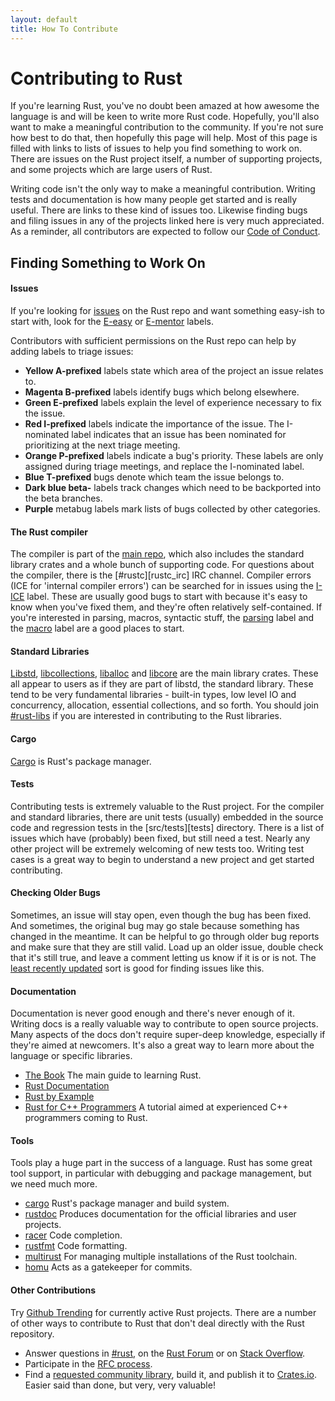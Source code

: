 ```yaml
---
layout: default
title: How To Contribute
---
```


# Contributing to Rust

If you're learning Rust, you've no doubt been amazed at how awesome
the language is and will be keen to write more Rust code. Hopefully,
you'll also want to make a meaningful contribution to the community.
If you're not sure how best to do that, then hopefully this page will
help. Most of this page is filled with links to lists of issues to
help you find something to work on. There are issues on the Rust
project itself, a number of supporting projects, and some projects
which are large users of Rust.

Writing code isn't the only way to make a meaningful contribution.
Writing tests and documentation is how many people get started and is
really useful. There are links to these kind of issues too. Likewise
finding bugs and filing issues in any of the projects linked here is
very much appreciated. As a reminder, all contributors are expected to
follow our [Code of Conduct][coc].

[coc]: https://www.rust-lang.org/conduct.html

## Finding Something to Work On

#### Issues

If you're looking for [issues][rust_issues] on the Rust repo
and want something easy-ish to start with, look for the [E-easy][e_easy_issues]
or [E-mentor][e_mentor_issues] labels.

Contributors with sufficient permissions on the Rust repo can help by
adding labels to triage issues:

- **Yellow A-prefixed** labels state which area of the project an
  issue relates to.
- **Magenta B-prefixed** labels identify bugs which belong elsewhere.
- **Green E-prefixed** labels explain the level of experience
  necessary to fix the issue.
- **Red I-prefixed** labels indicate the importance of the issue. The
  I-nominated label indicates that an issue has been nominated for
prioritizing at the next triage meeting.
- **Orange P-prefixed** labels indicate a bug's priority. These labels
  are only assigned during triage meetings, and replace the
I-nominated label.
- **Blue T-prefixed** bugs denote which team the issue belongs to.
- **Dark blue beta-** labels track changes which need to be backported
  into the beta branches.
- **Purple** metabug labels mark lists of bugs collected by other
  categories.

[rust_issues]: https://github.com/rust-lang/rust/issues
[e_easy_issues]: https://github.com/rust-lang/rust/issues?q=is%3Aopen+is%3Aissue+label%3AE-easy
[e_mentor_issues]: https://github.com/rust-lang/rust/issues?q=is%3Aopen+is%3Aissue+label%3AE-easy+label%3AE-mentor

#### The Rust compiler

The compiler is part of the [main repo][main_repo], which also
includes the standard library crates and a whole bunch of supporting
code. For questions about the compiler, there is the
[#rustc][rustc_irc] IRC channel. Compiler errors (ICE for 'internal
compiler errors') can be searched for in issues using the
[I-ICE][i_ice_issues] label. These are usually good bugs to start with
because it's easy to know when you've fixed them, and they're often
relatively self-contained. If you're interested in parsing, macros,
syntactic stuff, the [parsing][parsing_issues] label and the
[macro][macro_issues] label are a good places to start.

[main_repo]: https://github.com/rust-lang
[rust_irc]: irc://moznet/rustc
[i_ice_issues]: https://github.com/rust-lang/rust/labels/I-ICE
[parsing_issues]: https://github.com/rust-lang/rust/issues?q=is%3Aopen+is%3Aissue+label%3AA-parser
[macro_issues]: https://github.com/rust-lang/rust/issues?q=is%3Aopen+is%3Aissue+label%3AA-parser+label%3AA-macros

#### Standard Libraries

[Libstd][libstd], [libcollections][libcollections],
[liballoc][liballoc] and [libcore][libcore] are the main library
crates.  These all appear to users as if they are part of libstd, the
standard library. These tend to be very fundamental libraries -
built-in types, low level IO and concurrency, allocation, essential
collections, and so forth. You should join [#rust-libs][libs_irc] if
you are interested in contributing to the Rust libraries.

[libstd]: https://github.com/rust-lang/rust/tree/master/src/libstd
[libcollections]: https://github.com/rust-lang/rust/tree/master/src/libcollections
[liballoc]: https://github.com/rust-lang/rust/tree/master/src/liballoc
[libcore]: https://github.com/rust-lang/rust/tree/master/src/libcore
[libs_irc]: irc://moznet/rust-libs

#### Cargo

[Cargo][cargo_issues] is Rust's package manager.

[cargo_issues]: https://github.com/rust-lang/cargo/issues

#### Tests

Contributing tests is extremely valuable to the Rust project. For the
compiler and standard libraries, there are unit tests (usually)
embedded in the source code and regression tests in the
[src/tests][tests] directory. There is a list of issues which have
(probably) been fixed, but still need a test. Nearly any other project
will be extremely welcoming of new tests too.  Writing test cases is a
great way to begin to understand a new project and get started
contributing.

[test]: https://github.com/rust-lang/rust/tree/master/src/test

#### Checking Older Bugs

Sometimes, an issue will stay open, even though the bug has been
fixed. And sometimes, the original bug may go stale because something
has changed in the meantime. It can be helpful to go through older bug
reports and make sure that they are still valid. Load up an older
issue, double check that it's still true, and leave a comment letting
us know if it is or is not. The [least recently updated][lru_issues]
sort is good for finding issues like this.  

[lru_issues]: https://github.com/rust-lang/rust/issues?q=is%3Aissue+is%3Aopen+sort%3Aupdated-asc

#### Documentation

Documentation is never good enough and there's never enough of it.
Writing docs is a really valuable way to contribute to open source
projects. Many aspects of the docs don't require super-deep knowledge,
especially if they're aimed at newcomers. It's also a great way to
learn more about the language or specific libraries.

- [The Book][rustbook_issues] The main guide to learning Rust.
- [Rust Documentation][rustdoc_issues]
- [Rust by Example][rust_by_example_issues]
- [Rust for C++ Programmers][rust_for_cpp_issues] A tutorial aimed
at experienced C++ programmers coming to Rust.

[rustbook_issues]: https://github.com/rust-lang/rust/issues?q=is%3Aopen+is%3Aissue+label%3AA-book
[rustdoc_issues]: https://github.com/rust-lang/rust/issues?q=is%3Aopen+is%3Aissue+label%3AA-docs
[rust_by_example_issues]: https://github.com/rust-lang/rust-by-example/issues
[rust_for_cpp_issues]: https://github.com/nrc/r4cppp/issues

#### Tools

Tools play a huge part in the success of a language. Rust has some
great tool support, in particular with debugging and package
management, but we need much more.

- [cargo](https://github.com/rust-lang/cargo/issues) Rust's package manager and build system.
- [rustdoc](https://github.com/rust-lang/rust/issues?q=is%3Aopen+is%3Aissue+label%3AA-rustdoc)
  Produces documentation for the official libraries and user projects.
- [racer](https://github.com/phildawes/racer) Code completion.
- [rustfmt](https://github.com/nrc/rustfmt) Code formatting.
- [multirust](https://github.com/brson/multirust/issues) For managing
  multiple installations of the Rust toolchain.
- [homu](https://github.com/barosl/homu/issues) Acts as a gatekeeper for commits.

#### Other Contributions

Try [Github Trending][trending] for currently active Rust projects.
There are a number of other ways to contribute to Rust that don't deal
directly with the Rust repository.

- Answer questions in [#rust][rust_irc], on the [Rust Forum][forum] or
  on [Stack Overflow][stack_overflow].
- Participate in the [RFC process][rfcs].
- Find a [requested community library][requested], build it, and
  publish it to [Crates.io][crates]. Easier said than done,
but very, very valuable!

[trending]: https://github.com/trending?l=rust
[rust_irc]: irc://moznet/rust
[forum]: https://users.rust-lang.org/
[stack_overflow]: http://stackoverflow.com/questions/tagged/rust
[rfcs]: https://github.com/rust-lang/rfcs
[requested]: https://github.com/rust-lang/rfcs/labels/A-community-library
[crates]: http://crates.io
